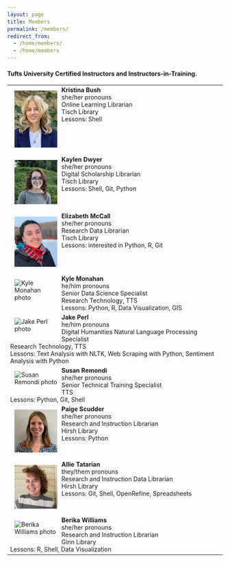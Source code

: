 ```yaml
---
layout: page
title: Members
permalink: /members/
redirect_from: 
  - /home/members/
  - /home/members
---
```

#### Tufts University Certified Instructors and Instructors-in-Training.

<table>
  
<tr><td><div style="width:100px;float:left;margin:10px"><img src="/images/KB_Tufts.jpg" alt="Kristina Bush photo"></div>
<div><b>Kristina Bush</b><br>she/her pronouns<br>Online Learning Librarian<br>Tisch Library<br>Lessons: Shell</div></td></tr>

<tr><td><div style="width:100px;float:left;margin:10px"><img src="/images/KD_Tufts.jpg" alt="Kaylen Dwyer photo"></div><div><b>Kaylen Dwyer</b><br>she/her pronouns<br>Digital Scholarship Librarian<br>Tisch Library<br>Lessons: Shell, Git, Python</div></td></tr>

<tr><td><div style="width:100px;float:left;margin:10px"><img src="/images/EM_Tufts.jpg" alt="Elizabeth McCall photo"></div><div><b>Elizabeth McCall</b><br>she/her pronouns<br>Research Data Librarian<br>Tisch Library<br>Lessons: interested in Python, R, Git</div></td></tr> 

<tr><td><div style="width:100px;float:left;margin:10px"><img src="/images/KM_Tufts.jpg" alt="Kyle Monahan photo"></div><div><b>Kyle Monahan</b><br>he/him pronouns<br>Senior Data Science Specialist<br>Research Technology, TTS<br>Lessons: Python, R, Data Visualization, GIS</div></td></tr>
  
<tr><td><div style="width:100px;float:left;margin:10px"><img src="/images/JP_Tufts.jpg" alt="Jake Perl photo"></div>  
<div><b>Jake Perl</b><br>he/him pronouns<br>Digital Humanities Natural Language Processing Specialist<br>Research Technology, TTS<br>Lessons: Text Analysis with NLTK, Web Scraping with Python, Sentiment Analysis with Python</div></td></tr>

<tr><td><div style="width:100px;float:left;margin:10px"><img src="/images/SR_Tufts.png" alt="Susan Remondi photo"></div><div><b>Susan Remondi</b><br>she/her pronouns<br>Senior Technical Training Specialist<br>TTS<br>Lessons: Python, Git, Shell</div></td></tr>

<tr><td><div style="width:100px;float:left;margin:10px"><img src="/images/PS_Tufts.jpeg" alt="Paige Scudder photo"></div><div><b>Paige Scudder</b><br>she/her pronouns<br>Research and Instruction Librarian<br>Hirsh Library<br>Lessons: Python</div></td></tr> 

<tr><td><div style="width:100px;float:left;margin:10px"><img src="/images/AT_Tufts.jpg" alt="Allie Tatarian photo"></div><div><b>Allie Tatarian</b><br>they/them pronouns<br>Research and Instruction Data Librarian<br>Hirsh Library<br>Lessons: Git, Shell, OpenRefine, Spreadsheets</div></td></tr>

<tr><td><div style="width:100px;float:left;margin:10px"><img src="/images/BW_Tufts.png" alt="Berika Williams photo"></div><div><b>Berika Williams</b><br>she/her pronouns<br>Research and Instruction Librarian<br>Ginn Library<br>Lessons: R, Shell, Data Visualization</div></td></tr>

</table>
  

